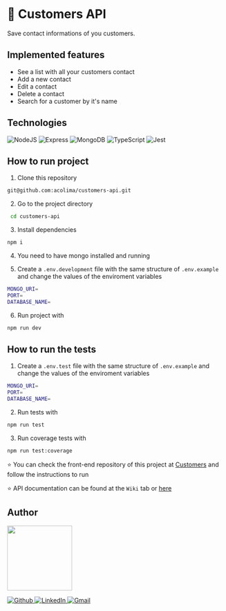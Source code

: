 # :notebook_with_decorative_cover: Customers API

Save contact informations of you customers.

## Implemented features

- See a list with all your customers contact
- Add a new contact
- Edit a contact
- Delete a contact
- Search for a customer by it's name

## Technologies

<p>
  <img src='https://img.shields.io/badge/Node.js-007ACC?style=for-the-badge&logo=nodedotjs&logoColor=white' alt='NodeJS' />
  <img src='https://img.shields.io/badge/Express.js-007ACC?style=for-the-badge&logo=express&logoColor=white' alt='Express'/>
  <img src='https://img.shields.io/badge/MongoDB-007ACC?style=for-the-badge&logo=mongodb&logoColor=white' alt='MongoDB'>
  <img src='https://img.shields.io/badge/TypeScript-007ACC?style=for-the-badge&logo=typescript&logoColor=white' alt='TypeScript' />
  <img src='https://img.shields.io/badge/Jest-007ACC?style=for-the-badge&logo=jest&logoColor=white' alt='Jest'/>
</p>

## How to run project

1. Clone this repository

```bash
git@github.com:acolima/customers-api.git
```

2. Go to the project directory

```bash
 cd customers-api
```

3. Install dependencies

```bash
npm i
```

4. You need to have mongo installed and running

5. Create a `.env.development` file with the same structure of `.env.example` and change the values of the enviroment variables

```bash
MONGO_URI=
PORT=
DATABASE_NAME=
```

6. Run project with

```bash
npm run dev
```

## How to run the tests

1. Create a `.env.test` file with the same structure of `.env.example` and change the values of the enviroment variables

```bash
MONGO_URI=
PORT=
DATABASE_NAME=
```

2. Run tests with

```bash
npm run test
```

3. Run coverage tests with

```bash
npm run test:coverage
```

:star: You can check the front-end repository of this project at <a href='https://github.com/acolima/customers' target='_blank'>Customers</a> and follow the instructions to run

:star: API documentation can be found at the `Wiki` tab or <a href='https://github.com/acolima/customers-api/wiki' target='_blank'>here</a>

## Author

<img src='https://avatars.githubusercontent.com/acolima' width='150px'/>

<p>
  <a href='https://github.com/acolima'>
    <img src='https://img.shields.io/badge/GitHub-100000?style=for-the-badge&logo=github&logoColor=white' alt='Github' />
  </a>
  <a href='https://www.linkedin.com/in/ana-caroline-oliveira-lima-51821122b/'>
    <img src='https://img.shields.io/badge/LinkedIn-0077B5?style=for-the-badge&logo=linkedin&logoColor=white' alt='LinkedIn' />
  </a>
  <a href='mailto:acolima@gmail.com'>
    <img src='https://img.shields.io/badge/Gmail-D14836?style=for-the-badge&logo=gmail&logoColor=white' alt='Gmail' />
  </a>
</p>
